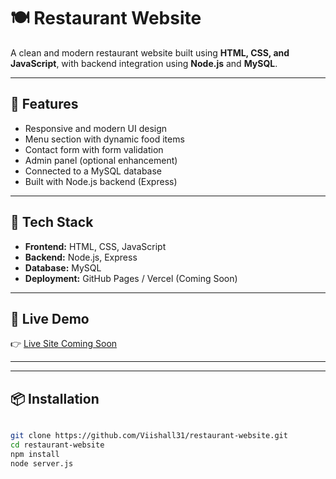# 🍽️ Restaurant Website

A clean and modern restaurant website built using **HTML, CSS, and JavaScript**, with backend integration using **Node.js** and **MySQL**.

---

## 🧩 Features

- Responsive and modern UI design
- Menu section with dynamic food items
- Contact form with form validation
- Admin panel (optional enhancement)
- Connected to a MySQL database
- Built with Node.js backend (Express)

---

## 🔧 Tech Stack

- **Frontend:** HTML, CSS, JavaScript  
- **Backend:** Node.js, Express  
- **Database:** MySQL  
- **Deployment:** GitHub Pages / Vercel (Coming Soon)

---

## 🚀 Live Demo

👉 [Live Site Coming Soon](#)

---


---

## 📦 Installation

```bash

git clone https://github.com/Viishall31/restaurant-website.git
cd restaurant-website
npm install
node server.js
